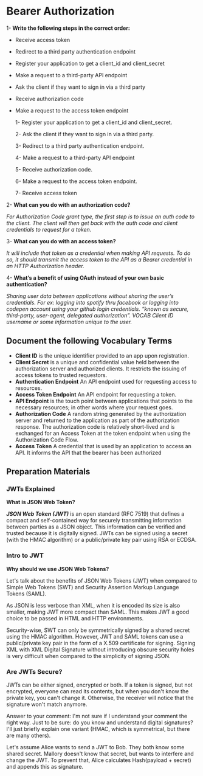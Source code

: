 
# Bearer Authorization

1- **Write the following steps in the correct order:**

- Receive access token
- Redirect to a third party authentication endpoint
- Register your application to get a client_id and client_secret
- Make a request to a third-party API endpoint
- Ask the client if they want to sign in via a third party
- Receive authorization code
- Make a request to the access token endpoint

  1- Register your application to get a client_id and client_secret.

  2- Ask the client if they want to sign in via a third party.

  3- Redirect to a third party authentication endpoint.

  4- Make a request to a third-party API endpoint

  5- Receive authorization code.

  6- Make a request to the access token endpoint.

  7- Receive access token


2- **What can you do with an authorization code?**

*For Authorization Code grant type, the first step is to issue an auth code to the client. The client will then get back with the auth code and client credentials to request for a token.*

3- **What can you do with an access token?**

*It will include that token as a credential when making API requests. To do so, it should transmit the access token to the API as a Bearer credential in an HTTP Authorization header.*

4- **What’s a benefit of using OAuth instead of your own basic authentication?**

  *Sharing user data between applications without sharing the user’s credentials. For ex: logging into spotify thru facebook or logging into codepen account using your github login credentials. “known as secure, third-party, user-agent, delegated authorization”. VOCAB Client ID username or some information unique to the user.*

## Document the following Vocabulary Terms

- **Client ID** is the unique identifier provided to an app upon registration.
- **Client Secret** is a unique and confidential value held between the authorization server and authorized clients. It restricts the issuing of access tokens to trusted requestors.
- **Authentication Endpoint** An API endpoint used for requesting access to resources.
- **Access Token Endpoint** An API endpoint for requesting a token.
- **API Endpoint** is the touch point between applications that points to the necessary resources; in other words where your request goes.
- **Authorization Code** A random string generated by the authorization server and returned to the application as part of the authorization response. The authorization code is relatively short-lived and is exchanged for an Access Token at the token endpoint when using the Authorization Code Flow.
- **Access Token** A credential that is used by an application to access an API. It informs the API that the bearer has been authorized

## Preparation Materials

### **JWTs Explained**

**What is JSON Web Token?**

***JSON Web Token (JWT)*** is an open standard (RFC 7519) that defines a compact and self-contained way for securely transmitting information between parties as a JSON object. This information can be verified and trusted because it is digitally signed. JWTs can be signed using a secret (with the HMAC algorithm) or a public/private key pair using RSA or ECDSA.

### **Intro to JWT**

**Why should we use JSON Web Tokens?**

Let's talk about the benefits of JSON Web Tokens (JWT) when compared to Simple Web Tokens (SWT) and Security Assertion Markup Language Tokens (SAML).

As JSON is less verbose than XML, when it is encoded its size is also smaller, making JWT more compact than SAML. This makes JWT a good choice to be passed in HTML and HTTP environments.

Security-wise, SWT can only be symmetrically signed by a shared secret using the HMAC algorithm. However, JWT and SAML tokens can use a public/private key pair in the form of a X.509 certificate for signing. Signing XML with XML Digital Signature without introducing obscure security holes is very difficult when compared to the simplicity of signing JSON.

### **Are JWTs Secure?**

JWTs can be either signed, encrypted or both. If a token is signed, but not encrypted, everyone can read its contents, but when you don't know the private key, you can't change it. Otherwise, the receiver will notice that the signature won't match anymore.

Answer to your comment: I'm not sure if I understand your comment the right way. Just to be sure: do you know and understand digital signatures? I'll just briefly explain one variant (HMAC, which is symmetrical, but there are many others).

Let's assume Alice wants to send a JWT to Bob. They both know some shared secret. Mallory doesn't know that secret, but wants to interfere and change the JWT. To prevent that, Alice calculates Hash(payload + secret) and appends this as signature.